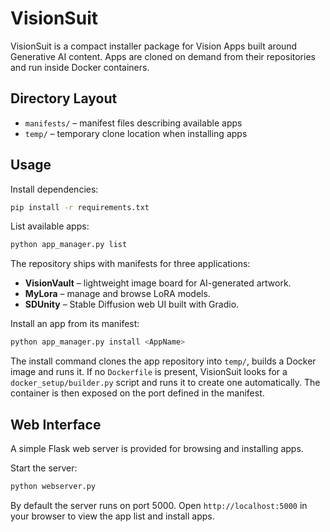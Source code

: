 # VisionSuit

VisionSuit is a compact installer package for Vision Apps built around Generative AI content. Apps are cloned on demand from their repositories and run inside Docker containers.

## Directory Layout

- `manifests/` – manifest files describing available apps
- `temp/` – temporary clone location when installing apps

## Usage

Install dependencies:

```bash
pip install -r requirements.txt
```

List available apps:

```bash
python app_manager.py list
```

The repository ships with manifests for three applications:

- **VisionVault** – lightweight image board for AI-generated artwork.
- **MyLora** – manage and browse LoRA models.
- **SDUnity** – Stable Diffusion web UI built with Gradio.

Install an app from its manifest:

```bash
python app_manager.py install <AppName>
```

The install command clones the app repository into `temp/`, builds a Docker image and runs it. If no `Dockerfile` is present, VisionSuit looks for a `docker_setup/builder.py` script and runs it to create one automatically. The container is then exposed on the port defined in the manifest.

## Web Interface

A simple Flask web server is provided for browsing and installing apps.

Start the server:

```bash
python webserver.py
```

By default the server runs on port 5000. Open `http://localhost:5000` in your
browser to view the app list and install apps.
